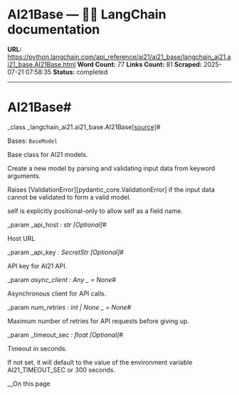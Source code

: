 # AI21Base — 🦜🔗 LangChain  documentation

**URL:** https://python.langchain.com/api_reference/ai21/ai21_base/langchain_ai21.ai21_base.AI21Base.html
**Word Count:** 77
**Links Count:** 81
**Scraped:** 2025-07-21 07:58:35
**Status:** completed

---

# AI21Base\#

_class _langchain\_ai21.ai21\_base.AI21Base[\[source\]](https://python.langchain.com/api_reference/_modules/langchain_ai21/ai21_base.html#AI21Base)\#     

Bases: `BaseModel`

Base class for AI21 models.

Create a new model by parsing and validating input data from keyword arguments.

Raises \[ValidationError\]\[pydantic\_core.ValidationError\] if the input data cannot be validated to form a valid model.

self is explicitly positional-only to allow self as a field name.

_param _api\_host _: str_ _\[Optional\]_\#     

Host URL

_param _api\_key _: SecretStr_ _\[Optional\]_\#     

API key for AI21 API.

_param _async\_client _: Any_ _ = None_\#     

Asynchronous client for API calls.

_param _num\_retries _: int | None_ _ = None_\#     

Maximum number of retries for API requests before giving up.

_param _timeout\_sec _: float_ _\[Optional\]_\#     

Timeout in seconds.

If not set, it will default to the value of the environment variable AI21\_TIMEOUT\_SEC or 300 seconds.

__On this page
